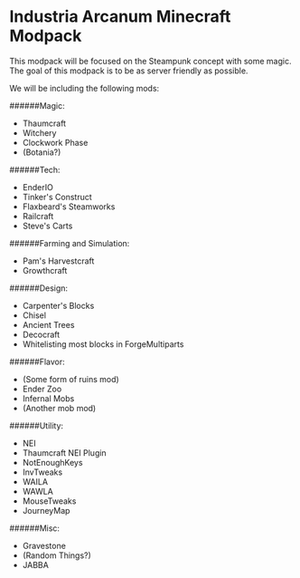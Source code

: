 Industria Arcanum Minecraft Modpack
=============
This modpack will be focused on the Steampunk concept with some magic. The goal of this modpack is to be as server friendly as possible.

We will be including the following mods:

######Magic:
* Thaumcraft
* Witchery
* Clockwork Phase
* (Botania?)

######Tech:
* EnderIO
* Tinker's Construct
* Flaxbeard's Steamworks
* Railcraft
* Steve's Carts

######Farming and Simulation:
* Pam's Harvestcraft
* Growthcraft

######Design:
* Carpenter's Blocks
* Chisel
* Ancient Trees
* Decocraft
* Whitelisting most blocks in ForgeMultiparts

######Flavor:
* (Some form of ruins mod)
* Ender Zoo
* Infernal Mobs
* (Another mob mod)

######Utility:
* NEI
* Thaumcraft NEI Plugin
* NotEnoughKeys
* InvTweaks
* WAILA
* WAWLA
* MouseTweaks
* JourneyMap

######Misc:
* Gravestone
* (Random Things?)
* JABBA
